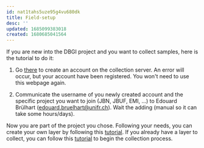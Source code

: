 ```yaml
---
id: nat1tahs5uze95g4vu680dk
title: Field-setup
desc: ''
updated: 1685099383018
created: 1680685041564
---
```

If you are new into the DBGI project and you want to collect samples, here is the tutorial to do it:

1. Go [there](https://dbgimap.hopto.org/accounts/signup/) to create an account on the collection server. An error will occur, but your account have been registered. You won't need to use this webpage again.

2. Communicate the username of you newly created account and the specific project you want to join (JBN, JBUF, EMI, ...) to Edouard Brülhart (edouard.bruelhart@unifr.ch). Wait the adding (manual so it can take some hours/days).

Now you are part of the project you chose. Following your needs, you can create your own layer by following this [tutorial](https://www.dbgi.org/dendron-dbgi/notes/qug423ond4xtns8lelu38p2/). If you already have a layer to collect, you can follow this [tutorial](https://www.dbgi.org/dendron-dbgi/notes/fkbclzsoo3zgkkvgrlsg26g/) to begin the collection process.

